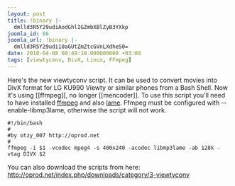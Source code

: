 ```yaml
---
layout: post
title: !binary |-
  dmlld3R5Y29udiAodGhlIGZmbXBlZyB3YXkp
joomla_id: 86
joomla_url: !binary |-
  dmlld3R5Y29udi10aGUtZmZtcGVnLXdheS0=
date: 2010-04-08 08:49:19.000000000 +03:00
tags: [viewtyconv, DivX, Linux, FFmpeg]
---
```

<p>Here's the new viewtyconv script. It can be used to convert movies into DivX format for LG KU990 Viewty or similar phones from a Bash Shell. Now it's using [[ffmpeg]], no longer [[mencoder]]. To use this script you'll need to have installed <a href="http://ffmpeg.org/" target="_blank" title="ffmpeg">ffmpeg</a> and also <a href="http://lame.sourceforge.net/" target="_blank" title="lame">lame</a>. Ffmpeg must be configured with --enable-libmp3lame, otherwise the script will not work.</p>
<p>
<pre><code>#!/bin/bash
#
#by otzy_007 http://oprod.net 
#
ffmpeg -i $1 -vcodec mpeg4 -s 400x240 -acodec libmp3lame -ab 128k -vtag DIVX $2</code></pre>
</p>
<p>You can also download the scripts from here: <a href="index.php/downloads/category/3-viewtyconv">http://oprod.net/index.php/downloads/category/3-viewtyconv</a></p>

